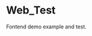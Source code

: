 <!--
 * @Date        : 2020-05-03 10:42:47
 * @LastEditors : anlzou
 * @Github      : https://github.com/anlzou
 * @LastEditTime: 2020-05-03 10:55:14
 * @FilePath    : \Web_Test\README.md
 * @Describe    : 
 -->
# Web_Test
Fontend demo example and test.
